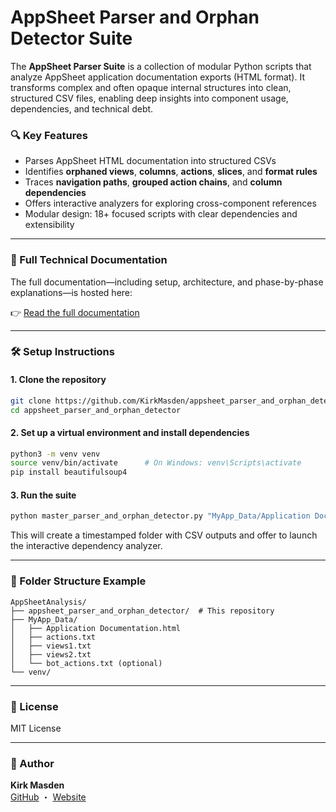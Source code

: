 # AppSheet Parser and Orphan Detector Suite

The **AppSheet Parser Suite** is a collection of modular Python scripts that analyze AppSheet application documentation exports (HTML format). It transforms complex and often opaque internal structures into clean, structured CSV files, enabling deep insights into component usage, dependencies, and technical debt.

### 🔍 Key Features

- Parses AppSheet HTML documentation into structured CSVs
- Identifies **orphaned views**, **columns**, **actions**, **slices**, and **format rules**
- Traces **navigation paths**, **grouped action chains**, and **column dependencies**
- Offers interactive analyzers for exploring cross-component references
- Modular design: 18+ focused scripts with clear dependencies and extensibility

---

### 📘 Full Technical Documentation

The full documentation—including setup, architecture, and phase-by-phase explanations—is hosted here:

👉 [Read the full documentation](https://files.kirkmasden.com/AppSheet/appsheet-parser-docs-complete.html)

---

### 🛠️ Setup Instructions

#### 1. Clone the repository

```bash
git clone https://github.com/KirkMasden/appsheet_parser_and_orphan_detector.git
cd appsheet_parser_and_orphan_detector
```

#### 2. Set up a virtual environment and install dependencies

```bash
python3 -m venv venv
source venv/bin/activate      # On Windows: venv\Scripts\activate
pip install beautifulsoup4
```

#### 3. Run the suite

```bash
python master_parser_and_orphan_detector.py "MyApp_Data/Application Documentation.html"
```

This will create a timestamped folder with CSV outputs and offer to launch the interactive dependency analyzer.

---

### 📂 Folder Structure Example

```
AppSheetAnalysis/
├── appsheet_parser_and_orphan_detector/  # This repository
├── MyApp_Data/
│   ├── Application Documentation.html
│   ├── actions.txt
│   ├── views1.txt
│   ├── views2.txt
│   └── bot_actions.txt (optional)
└── venv/
```

---

### 📄 License

MIT License

---

### 🙋 Author

**Kirk Masden**  
[GitHub](https://github.com/KirkMasden) ・ [Website](https://kirkmasden.com)
